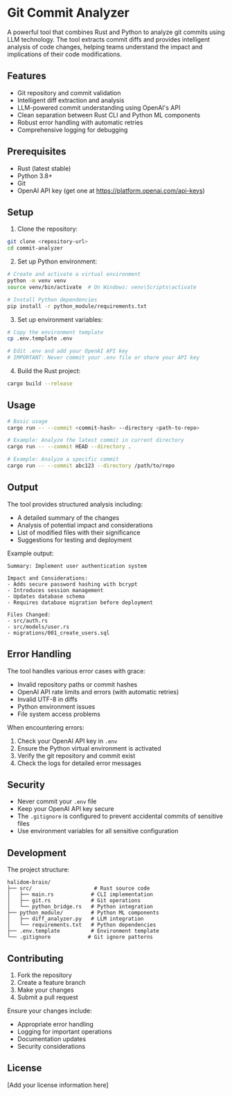 # Git Commit Analyzer

A powerful tool that combines Rust and Python to analyze git commits using LLM technology. The tool extracts commit diffs and provides intelligent analysis of code changes, helping teams understand the impact and implications of their code modifications.

## Features

- Git repository and commit validation
- Intelligent diff extraction and analysis
- LLM-powered commit understanding using OpenAI's API
- Clean separation between Rust CLI and Python ML components
- Robust error handling with automatic retries
- Comprehensive logging for debugging

## Prerequisites

- Rust (latest stable)
- Python 3.8+
- Git
- OpenAI API key (get one at https://platform.openai.com/api-keys)

## Setup

1. Clone the repository:
```bash
git clone <repository-url>
cd commit-analyzer
```

2. Set up Python environment:
```bash
# Create and activate a virtual environment
python -m venv venv
source venv/bin/activate  # On Windows: venv\Scripts\activate

# Install Python dependencies
pip install -r python_module/requirements.txt
```

3. Set up environment variables:
```bash
# Copy the environment template
cp .env.template .env

# Edit .env and add your OpenAI API key
# IMPORTANT: Never commit your .env file or share your API key
```

4. Build the Rust project:
```bash
cargo build --release
```

## Usage

```bash
# Basic usage
cargo run -- --commit <commit-hash> --directory <path-to-repo>

# Example: Analyze the latest commit in current directory
cargo run -- --commit HEAD --directory .

# Example: Analyze a specific commit
cargo run -- --commit abc123 --directory /path/to/repo
```

## Output

The tool provides structured analysis including:
- A detailed summary of the changes
- Analysis of potential impact and considerations
- List of modified files with their significance
- Suggestions for testing and deployment

Example output:
```
Summary: Implement user authentication system

Impact and Considerations:
- Adds secure password hashing with bcrypt
- Introduces session management
- Updates database schema
- Requires database migration before deployment

Files Changed:
- src/auth.rs
- src/models/user.rs
- migrations/001_create_users.sql
```

## Error Handling

The tool handles various error cases with grace:
- Invalid repository paths or commit hashes
- OpenAI API rate limits and errors (with automatic retries)
- Invalid UTF-8 in diffs
- Python environment issues
- File system access problems

When encountering errors:
1. Check your OpenAI API key in `.env`
2. Ensure the Python virtual environment is activated
3. Verify the git repository and commit exist
4. Check the logs for detailed error messages

## Security

- Never commit your `.env` file
- Keep your OpenAI API key secure
- The `.gitignore` is configured to prevent accidental commits of sensitive files
- Use environment variables for all sensitive configuration

## Development

The project structure:
```
halidom-brain/
├── src/                    # Rust source code
│   ├── main.rs            # CLI implementation
│   ├── git.rs             # Git operations
│   └── python_bridge.rs   # Python integration
├── python_module/         # Python ML components
│   ├── diff_analyzer.py   # LLM integration
│   └── requirements.txt   # Python dependencies
├── .env.template          # Environment template
└── .gitignore            # Git ignore patterns
```

## Contributing

1. Fork the repository
2. Create a feature branch
3. Make your changes
4. Submit a pull request

Ensure your changes include:
- Appropriate error handling
- Logging for important operations
- Documentation updates
- Security considerations

## License

[Add your license information here]
